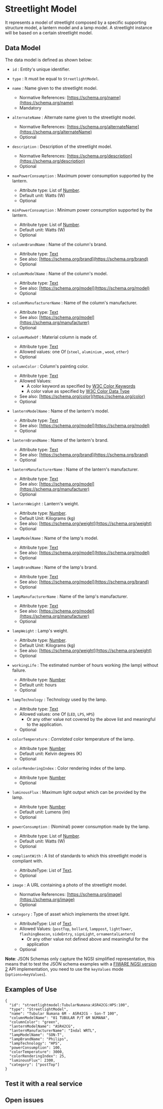 # Streetlight Model

It represents a model of streetlight composed by a specific supporting structure model,
a lantern model and a lamp model. A streetlight instance will be based on a certain streetlight model.

## Data Model

The data model is defined as shown below:

+ `id` : Entity's unique identifier.

+ `type` : It must be equal to `StreetlightModel`.

+ `name` : Name given to the streetlight model.
    + Normative References: [https://schema.org/name](https://schema.org/name)
    + Mandatory

+ `alternateName` : Alternate name given to the streetlight model.
    + Normative References: [https://schema.org/alternateName](https://schema.org/alternateName)
    + Optional

+ `description` : Description of the streetlight model.
    + Normative References: [https://schema.org/description](https://schema.org/description)
    + Optional

+ `maxPowerConsumption` : Maximum power consumption supported by the lantern.
    + Attribute type: List of [Number](https://schema.org/Number).
    + Default unit: Watts (W)
    + Optional

+ `minPowerConsumption` : Minimum power consumption supported by the lantern.
    + Attribute type: List of [Number](https://schema.org/Number).
    + Default unit: Watts (W)
    + Optional

+ `columnBrandName` : Name of the column's brand.
    + Attribute type: [Text](https://schema.org/Text)
    + See also: [https://schema.org/brand](https://schema.org/brand)
    + Optional

+ `columnModelName` : Name of the column's model.
    + Attribute type: [Text](https://schema.org/Text)
    + See also: [https://schema.org/model](https://schema.org/model)
    + Optional

+ `columnManufacturerName` : Name of the column's manufacturer.
    + Attribute type: [Text](https://schema.org/Text)
    + See also: [https://schema.org/model](https://schema.org/manufacturer)
    + Optional

+ `columnMadeOf` : Material column is made of.
    + Attribute type: [Text](https://schema.org/Text)
    + Allowed values: one Of (`steel`, `aluminium` , `wood`, `other`)
    + Optional

+ `columnColor` : Column's painting color.
    + Attribute type: [Text](https://schema.org/Text)
    + Allowed Values:
        + A color keyword as specified by [W3C Color Keywords](https://www.w3.org/TR/SVG/types.html#ColorKeywords)
        + A color value as specified by [W3C Color Data Type](https://www.w3.org/TR/SVG/types.html#BasicDataTypes)
    + See also: [https://schema.org/color](https://schema.org/color)
    + Optional

+ `lanternModelName` : Name of the lantern's model.
    + Attribute type: [Text](https://schema.org/Text)
    + See also: [https://schema.org/model](https://schema.org/model)
    + Optional

+ `lanternBrandName` : Name of the lantern's brand.
    + Attribute type: [Text](https://schema.org/Text)
    + See also: [https://schema.org/brand](https://schema.org/brand)
    + Optional

+ `lanternManufacturerName` : Name of the lantern's manufacturer.
    + Attribute type: [Text](https://schema.org/Text)
    + See also: [https://schema.org/model](https://schema.org/manufacturer)
    + Optional

+ `lanternWeight` : Lantern's weight.
    + Attribute type: [Number](https://schema.org/Number).
    + Default Unit: Kilograms (kg)
    + See also: [https://schema.org/weight](https://schema.org/weight)
    + Optional

+ `lampModelName` : Name of the lamp's model.
    + Attribute type: [Text](https://schema.org/Text)
    + See also: [https://schema.org/model](https://schema.org/model)
    + Optional

+ `lampBrandName` : Name of the lamp's brand.
    + Attribute type: [Text](https://schema.org/Text)
    + See also: [https://schema.org/model](https://schema.org/brand)
    + Optional

+ `lampManufacturerName` : Name of the lamp's manufacturer.
    + Attribute type: [Text](https://schema.org/Text)
    + See also: [https://schema.org/model](https://schema.org/manufacturer)
    + Optional

+ `lampWeight` : Lamp's weight.
    + Attribute type: [Number](https://schema.org/Number).
    + Default Unit: Kilograms (kg)
    + See also: [https://schema.org/weight](https://schema.org/weight)
    + Optional

+ `workingLife` : The estimated number of hours working (the lamp) without failure.
    + Attribute type: [Number](http://schema.org/Number)
    + Default unit: hours
    + Optional

+ `lampTechnology` : Technology used by the lamp.
    + Attribute type: [Text](https://schema.org/Text)
    + Allowed values: one Of (`LED`, `LPS`, `HPS`)
        + Or any other value not covered by the above list and meaningful to the application.
    + Optional

+ `colorTemperature` : *Correlated* color temperature of the lamp.
    + Attribute type: [Number](https://schema.org/Number)
    + Default unit: Kelvin degrees (K)
    + Optional

+ `colorRenderingIndex` : Color rendering index of the lamp.
    + Attribute type: [Number](https://schema.org/Number)
    + Optional

+ `luminousFlux` :  Maximum light output which can be provided by the lamp.
    + Attribute type: [Number](https://schema.org/Number)
    + Default unit: Lumens (lm)
    + Optional

+ `powerConsumption` : (Nominal) power consumption made by the lamp.
    + Attribute type: List of [Number](https://schema.org/Number).
    + Default unit: Watts (W)
    + Optional

+ `compliantWith` : A list of standards to which this streetlight model is compliant with.
    + AttributeType: List of [Text](https://schema.org/Text).
    + Optional

+ `image` :  A URL containing a photo of the streetlight model.
    + Normative References: [https://schema.org/image](https://schema.org/image)
    + Optional

+ `category` : Type of asset which implements the street light.
    + AttributeType: List of [Text](https://schema.org/Text).
    + Allowed Values: (`postTop`, `bollard`, `lamppost`, `lightTower`,
    `flashingBeacon`, `sideEntry`, `signLight`, `ornamentalLantern`)
        + Or any other value not defined above and meaningful for the application
    + Optional

**Note**: JSON Schemas only capture the NGSI simplified representation, this means that to test the JSON schema examples with
a [FIWARE NGSI version 2](http://fiware.github.io/specifications/ngsiv2/stable) API implementation, you need to use the `keyValues`
mode (`options=keyValues`).

## Examples of Use

    {
      "id": "streetlightmodel:TubularNumana:ASR42CG:HPS:100",
      "type": "StreetlightModel",
      "name": "Tubular Numana 6M - ASR42CG - Son-T 100",
      "columnModelName": "01 TUBULAR P/T 6M NUMANA",
      "columnColor": "green",
      "lanternModelName": "ASR42CG",
      "lanternManufacturerName": "Indal WRTL",
      "lampModelName": "SON-T",
      "lampBrandName": "Philips",
      "lampTechnology": "HPS",
      "powerConsumption": 100,
      "colorTemperature": 3000,
      "colorRenderingIndex": 25,
      "luminousFlux": 2300,
      "category": ["postTop"]
    }


## Test it with a real service


## Open issues

